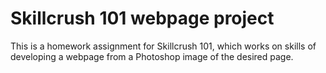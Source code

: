 # Skillcrush 101 webpage project

This is a homework assignment for Skillcrush 101, which works on skills of developing a webpage from a Photoshop image of the desired page.

